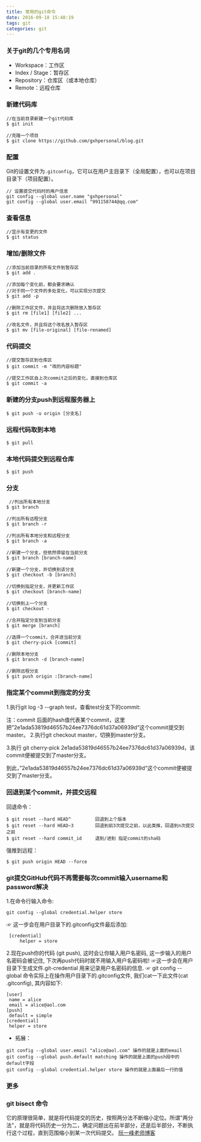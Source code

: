```yaml
---
title: 常用的git命令
date: 2016-09-18 15:48:19
tags: git
categories: git
---
```


### 关于git的几个专用名词
* Workspace：工作区
* Index / Stage：暂存区
* Repository：仓库区（或本地仓库）
* Remote：远程仓库

### 新建代码库

	//在当前目录新建一个git代码库
	$ git init

	//克隆一个项目
	$ git clone https://github.com/gxhpersonal/blog.git

### 配置
Git的设置文件为`.gitconfig`，它可以在用户主目录下（全局配置），也可以在项目目录下（项目配置）。

	// 设置提交代码时的用户信息
	git config --global user.name "gxhpersonal"
	git config --global user.email "991158744@qq.com"

### 查看信息
	//显示有变更的文件
	$ git status


### 增加/删除文件

	//添加当前目录的所有文件到暂存区
	$ git add .
	
	//添加每个变化前，都会要求确认
	//对于同一个文件的多处变化，可以实现分次提交
	$ git add -p

	//删除工作区文件，并且将这次删除放入暂存区
	$ git rm [file1] [file2] ...

	//改名文件，并且将这个改名放入暂存区
	$ git mv [file-original] [file-renamed]

### 代码提交

	//提交暂存区到仓库区
    $ git commit -m "改的内容标题"

	//提交工作区自上次commit之后的变化，直接到仓库区
	$ git commit -a

### 新建的分支push到远程服务器上
    $ git push -u origin [分支名]
### 远程代码取到本地

	$ git pull

### 本地代码提交到远程仓库

    $ git push

### 分支

	 //列出所有本地分支
	$ git branch

	//列出所有远程分支
	$ git branch -r

	//列出所有本地分支和远程分支
	$ git branch -a

	//新建一个分支，但依然停留在当前分支
	$ git branch [branch-name]

	//新建一个分支，并切换到该分支
	$ git checkout -b [branch]

	//切换到指定分支，并更新工作区
	$ git checkout [branch-name]

	//切换到上一个分支
	$ git checkout -

	//合并指定分支到当前分支
	$ git merge [branch]

	//选择一个commit，合并进当前分支
	$ git cherry-pick [commit]

	//删除本地分支
	$ git branch -d [branch-name]

	//删除远程分支
	$ git push origin :[branch-name]

### 指定某个commit到指定的分支
1.执行git log -3 --graph test，查看test分支下的commit:
 
注：commit 后面的hash值代表某个commit，这里把”2e1ada53819d46557b24ee7376dc61d37a06939d“这个commit提交到master。
2.执行git checkout master，切换到master分支。

3.执行 git cherry-pick 2e1ada53819d46557b24ee7376dc61d37a06939d，该commit便被提交到了master分支。
 
到此，”2e1ada53819d46557b24ee7376dc61d37a06939d“这个commit便被提交到了master分支。

### 回退到某个commit，并提交远程
回退命令：
```git
$ git reset --hard HEAD^         回退到上个版本
$ git reset --hard HEAD~3        回退到前3次提交之前，以此类推，回退到n次提交之前
$ git reset --hard commit_id     退到/进到 指定commit的sha码
```

强推到远程：
```git
$ git push origin HEAD --force
```

### git提交GitHub代码不再需要每次commit输入username和password解决
1.在命令行输入命令:
```
git config --global credential.helper store
```
☞ 这一步会在用户目录下的.gitconfig文件最后添加:
```
 [credential]
     helper = store
```
2.现在push你的代码 (git push), 这时会让你输入用户名密码, 这一步输入的用户名密码会被记住, 下次再push代码时就不用输入用户名密码啦!
☞这一步会在用户目录下生成文件.git-credential 用来记录用户名密码的信息.
☞ git config --global 命令实际上在操作用户目录下的.gitconfig文件, 我们cat一下此文件(cat .gitconfig), 其内容如下:
```
[user]
 name = alice
 email = alice@aol.com
[push]
 default = simple
[credential]
 helper = store
```
* 拓展：
```
git config --global user.email "alice@aol.com" 操作的就是上面的email
git config --global push.default matching 操作的就是上面的push段中的default字段
git config --global credential.helper store 操作的就是上面最后一行的值
```

### 更多


### git bisect 命令
它的原理很简单，就是将代码提交的历史，按照两分法不断缩小定位。所谓"两分法"，就是将代码历史一分为二，确定问题出在前半部分，还是后半部分，不断执行这个过程，直到范围缩小到某一次代码提交。
[阮一峰老师博客](http://www.ruanyifeng.com/blog/2018/12/git-bisect.html)